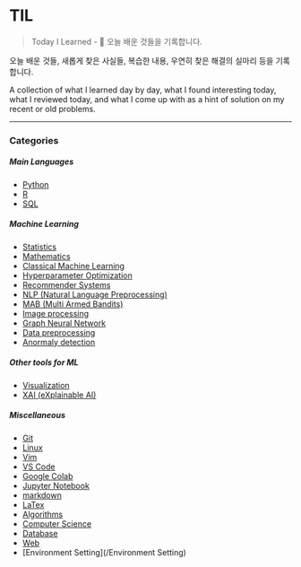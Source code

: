 TIL
===

> Today I Learned - :memo: 오늘 배운 것들을 기록합니다.

오늘 배운 것들, 새롭게 찾은 사실들, 복습한 내용, 우연히 찾은 해결의 실마리 등을 기록합니다.

A collection of what I learned day by day, what I found interesting today, what I reviewed today, and what I come up with as a hint of solution on my recent or old problems.

---

### Categories

##### Main Languages

-	[Python](/Python_Tips)
-	[R](/R)
-	[SQL](/sql)

##### Machine Learning

-	[Statistics](/statistics)
-	[Mathematics](/math)
-	[Classical Machine Learning](/classicalml)
-	[Hyperparameter Optimization](/hptuning)
-	[Recommender Systems](/Recsys)
-	[NLP (Natural Language Preprocessing)](/NLP)
-	[MAB (Multi Armed Bandits)](/MAB)
-	[Image processing](/imageprocessing)
-	[Graph Neural Network](/graphnetworks)
-	[Data preprocessing](/preprocessing)
-	[Anormaly detection](/anormaly)

##### Other tools for ML

-	[Visualization](/Visualization)
-	[XAI (eXplainable AI)](/XAI)

##### Miscellaneous

-	[Git](/git)
-	[Linux](/linux)
-	[Vim](/vim)
-	[VS Code](/vscode)
-	[Google Colab](/colab)
-	[Jupyter Notebook](/jupyter)
-	[markdown](/markdown)
-	[LaTex](/latex)
-	[Algorithms](/algorithms)
-	[Computer Science](/cs)
-	[Database](/db)
-	[Web](/web)
-	[Environment Setting](/Environment Setting)

<!-- ### Python -->

<!-- - [-](ack/ack-bar.md) -->
